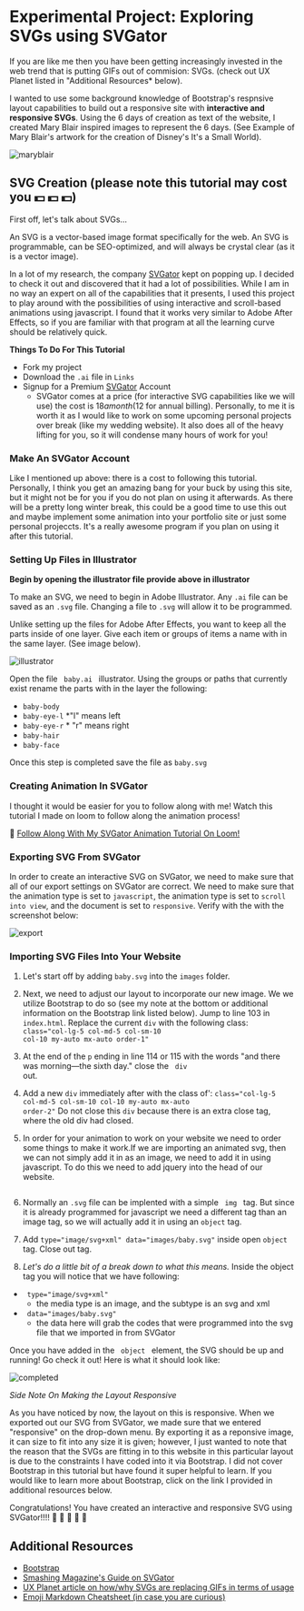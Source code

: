 # Experimental Project: Exploring SVGs using SVGator
If you are like me then you have been getting increasingly invested in the web trend that is putting GIFs out of commision: SVGs. (check out UX Planet listed in "Additional Resources* below).

I wanted to use some background knowledge of Bootstrap's respnsive layout capabilities to build out a responsive site with __interactive and responsive SVGs__. Using the 6 days of creation as text of the website, I created Mary Blair inspired images to represent the 6 days. (See Example of Mary Blair's artwork for the creation of Disney's It's a Small World).

![maryblair](Links/maryblair.jpg)

## SVG Creation (please note this tutorial may cost you :dollar: :dollar: :dollar:)
First off, let's talk about SVGs...

An SVG is a vector-based image format specifically for the web. An SVG is programmable, can be SEO-optimized, and will always be crystal clear (as it is a vector image).

In a lot of my research, the company [SVGator](https://www.svgator.com/) kept on popping up. I decided to check it out and discovered that it had a lot of possibilities. While I am in no way an expert on all of the capabilities that it presents, I used this project to play around with the possibilities of using interactive and scroll-based animations using javascript. I found that it works very similar to Adobe After Effects, so if you are familiar with that program at all the learning curve should be relatively quick. 

__Things To Do For This Tutorial__
* Fork my project
* Download the <code>.ai</code> file in <code>Links</code>
* Signup for a Premium [SVGator](https://www.svgator.com/) Account
  * SVGator comes at a price (for interactive SVG capabilities like we will use) the cost is $18 a month ($12 for annual billing). Personally, to me it is worth it as I would like to work on some upcoming personal projects over break (like my wedding website). It also does all of the heavy lifting for you, so it will condense many hours of work for you!

### Make An SVGator Account
Like I mentioned up above: there is a cost to following this tutorial. Personally, I think you get an amazing bang for your buck by using this site, but it might not be for you if you do not plan on using it afterwards. As there will be a pretty long winter break, this could be a good time to use this out and maybe implement some animation into your portfolio site or just some personal projeccts. It's a really awesome program if you plan on using it after this tutorial.

### Setting Up Files in Illustrator
**Begin by opening the illustrator file provide above in illustrator**

To make an SVG, we need to begin in Adobe Illustrator. Any <code>.ai</code> file can be saved as an <code>.svg</code> file. Changing a file to <code>.svg</code> will allow it to be programmed.

Unlike setting up the files for Adobe After Effects, you want to keep all the parts inside of one layer. Give each item or groups of items a name with in the same layer. (See image below).

![illustrator](Links/illustrator.jpg)

Open the file <code> baby.ai </code> illustrator. Using the groups or paths that currently exist rename the parts with in the layer the following:
* <code>baby-body</code>
* <code>baby-eye-l</code> *"l" means left
* <code>baby-eye-r</code> * "r" means right
* <code>baby-hair</code>
* <code>baby-face</code>

Once this step is completed save the file as  <code>baby.svg</code>

### Creating Animation In SVGator
I thought it would be easier for you to follow along with me! Watch this tutorial I made on loom to follow along the animation process!

:movie_camera:  [Follow Along With My SVGator Animation Tutorial On Loom!](https://www.loom.com/share/4ef3976b5bee4e6a8c1b19cd18ac1645)

### Exporting SVG From SVGator
In order to create an interactive SVG on SVGator, we need to make sure that all of our export settings on SVGator are correct. We need to make sure that the animation type is set to <code>javascript</code>, the animation type is set to <code>scroll into view</code>, and the document is set to <code>responsive</code>. Verify with the with the screenshot below:

![export](Links/export.png)


### Importing SVG Files Into Your Website

1. Let's start off by adding <code>baby.svg</code> into the <code>images</code> folder.

1. Next, we need to adjust our layout to incorporate our new image. We we utilize Bootstrap to do so (see my note at the bottom or additional information on the Bootstrap link listed below). Jump to line 103 in <code>index.html</code>. Replace the current <code>div</code> with the following class: 
<code> class="col-lg-5 col-md-5 col-sm-10 col-10 my-auto mx-auto order-1" </code>

1. At the end of the <code>p</code> ending in line 114 or 115 with the words "and there was morning—the sixth day." close the <code> div </code> out.

1. Add a new <code>div</code> immediately after with the class of':
<code>class="col-lg-5 col-md-5 col-sm-10 col-10 my-auto mx-auto order-2"</code>
Do not close this <code>div</code> because there is an extra close tag, where the old div had closed.

1. In order for your animation to work on your website we need to order some things to make it work.If we are importing an animated svg, then we can not simply add it in as an image, we need to add it in using javascript. To do this we need to add jquery into the head of our website.
<code> <script src="https://ajax.googleapis.com/ajax/libs/jquery/3.5.1/jquery.min.js"></script> </code>

1. Normally an <code>.svg</code> file can be implented with a simple <code> img </code> tag.
But since it is already programmed for javascript we need a different tag than an image tag, so we will actually add it in using an <code>object</code> tag.

1. Add <code>type="image/svg+xml" data="images/baby.svg"</code> inside open <code>object</code> tag. Close out tag.

  1. *Let's do a little bit of a break down to what this means.*
  Inside the object tag you will notice that we have following: 
* <code> type="image/svg+xml" </code>
  * the media type is an image, and the subtype is an svg and xml
* <code> data="images/baby.svg" </code> 
  * the data here will grab the codes that were programmed into the svg file that we imported in from SVGator
  
 Once you have added in the <code> object </code> element, the SVG should be up and running! Go check it out! Here is what it should look like:
 
 ![completed](Links/completed.png)
 
*Side Note On Making the Layout Responsive*
 
As you have noticed by now, the layout on this is responsive. When we exported out our SVG from SVGator, we made sure that we entered "responsive" on the drop-down menu. By exporting it as a reponsive image, it can size to fit into any size it is given; however, I just wanted to note that the reason that the SVGs are fitting in to this website in this particular layout is due to the constraints I have coded into it via Bootstrap. I did not cover Bootstrap in this tutorial but have found it super helpful to learn. If you would like to learn more about Bootstrap, click on the link I provided in additional resources below.


Congratulations! You have created an interactive and responsive SVG using SVGator!!!! :clap: :clap: :clap: :clap: :clap:

## Additional Resources

* [Bootstrap](https://getbootstrap.com/)
* [Smashing Magazine's Guide on SVGator](https://www.smashingmagazine.com/2018/07/animating-svg-files-svgator/)
* [UX Planet article on how/why SVGs are replacing GIFs in terms of usage](https://uxplanet.org/why-its-time-to-focus-on-svg-animations-the-story-of-svgator-ac87ff2912e2)
* [Emoji Markdown Cheatsheet (in case you are curious)](https://github.com/ikatyang/emoji-cheat-sheet/blob/master/README.md)
 
